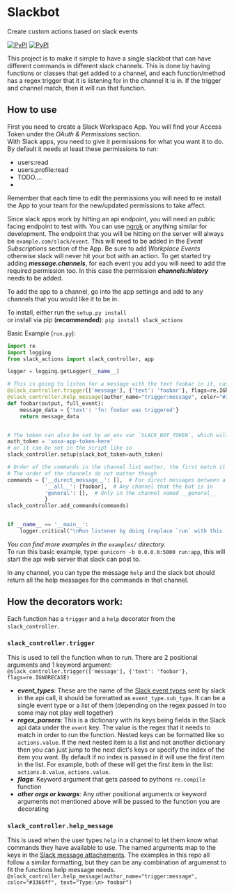 # Slackbot
Create custom actions based on slack events

[![PyPI](https://img.shields.io/pypi/v/slack_actions.svg)](https://pypi.python.org/pypi/slack_actions)
[![PyPI](https://img.shields.io/pypi/l/slack_actions.svg)](https://pypi.python.org/pypi/slack_actions)


This project is to make it simple to have a single slackbot that can have different commands in different slack channels. This is done by having functions or classes that get added to a channel, and each function/method has a regex trigger that it is listening for in the channel it is in. If the trigger and channel match, then it will run that function.


## How to use
First you need to create a Slack Workspace App. You will find your Access Token under the _OAuth & Permissions_ section.  
With Slack apps, you need to give it permissions for what you want it to do. By default it needs at least these permissions to run:
- users:read
- users.profile:read
- TODO....
- 

Remember that each time to edit the permissions you will need to re install the App to your team for the new/updated permissions to take affect.

Since slack apps work by hitting an api endpoint, you will need an public facing endpoint to test with. You can use [ngrok](https://ngrok.com/) or anything similar for development. The endpoint that you will be hitting on the server will always be `example.com/slack/event`. This will need to be added in the _Event Subscriptions_ section of the App. Be sure to add _Workplace Events_ otherwise slack will never hit your bot with an action. To get started try adding **_message.channels_**, for each event you add you will need to add the required permission too. In this case the permission **_channels:history_** needs to be added.

To add the app to a channel, go into the app settings and add to any channels that you would like it to be in.

To install, either run the `setup.py install`  
or install via pip (**recommended**): `pip install slack_actions`

Basic Example (`run.py`):
```python
import re
import logging
from slack_actions import slack_controller, app

logger = logging.getLogger(__name__)

# This is going to listen for a message with the text foobar in it, case insensitive.
@slack_controller.trigger(['message'], {'text': 'foobar'}, flags=re.IGNORECASE)
@slack_controller.help_message(author_name="trigger:message", color="#3366ff", text="Type:\n> foobar")
def foobar(output, full_event):
    message_data = {'text': 'fn: foobar was triggered'}
    return message_data


# The token can also be set by an env var `SLACK_BOT_TOKEN`, which will be used first if it exists
auth_token = 'xoxa-app-token-here'
# or it can be set in the script like so
slack_controller.setup(slack_bot_token=auth_token)

# Order of the commands in the channel list matter, the first match it finds it will stop
# The order of the channels do not matter though
commands = {'__direct_message__': [],  # For direct messages between a user and the bot
            '__all__': [foobar],  # Any channel that the bot is in
            'general': [],  # Only in the channel named __general__
            }
slack_controller.add_commands(commands)


if __name__ == '__main__':
    logger.critical("\nRun listener by doing (replace `run` with this filename):\n\tgunicorn -b 0.0.0.0:5000 run:app \n")
```
_You can find more examples in the `examples/` directory._  
To run this basic example, type: `gunicorn -b 0.0.0.0:5000 run:app`, this will start the api web server that slack can post to.

In any channel, you can type the message `help` and the slack bot should return all the help messages for the commands in that channel.

## How the decorators work:

Each function has a `trigger` and a `help` decorator from the `slack_controller`.

### `slack_controller.trigger`
This is used to tell the function when to run. There are 2 positional arguments and 1 keyword argument:
`@slack_controller.trigger(['message'], {'text': 'foobar'}, flags=re.IGNORECASE)`
- **_event_types_**: These are the name of the [Slack event types](https://api.slack.com/events) sent by slack in the api call, it should be formatted as `event_type.sub_type`. It can be a single event type or a list of them (depending on the regex passed in too some may not play well together)
- **_regex_parsers_**: This is a dictionary with its keys being fields in the Slack api data under the `event` key. The value is the regex that it needs to match in order to run the function. Nested keys can be formatted like so `actions.value`. If the next nested item is a list and not another dictionary then you can just jump to the next dict's keys or specify the index of the item you want. By default if no index is passed in it will use the first item in the list. For example, both of these will get the first item in the list: `actions.0.value`, `actions.value`.
- **_flags_**: Keyword argument that gets passed to pythons `re.compile` function
- **_other args or kwargs_**: Any other positional arguments or keyword arguments not mentioned above will be passed to the function you are decorating

### `slack_controller.help_message`
This is used when the user types `help` in a channel to let them know what commands they have available to use. The named arguments map to the keys in the [Slack message attachements](https://api.slack.com/docs/message-attachments). The examples in this repo all follow a similar formatting, but they can be any combination of argumenst to fit the functions help message needs.
`@slack_controller.help_message(author_name="trigger:message", color="#3366ff", text="Type:\n> foobar")`
